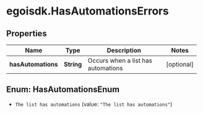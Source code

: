 # egoisdk.HasAutomationsErrors

## Properties

Name | Type | Description | Notes
------------ | ------------- | ------------- | -------------
**hasAutomations** | **String** | Occurs when a list has automations | [optional] 



## Enum: HasAutomationsEnum


* `The list has automations` (value: `"The list has automations"`)





